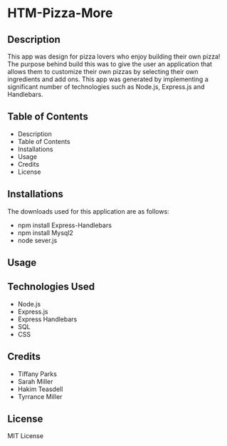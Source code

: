 # HTM-Pizza-More

## Description
This app was design for pizza lovers who enjoy building their own pizza! The purpose behind build this was to give the user an application that allows them to customize their own pizzas by selecting their own ingredients and add ons. This app was generated by implementing a significant number of technologies such as Node.js, Express.js and Handlebars. 

## Table of Contents

* Description
* Table of Contents
* Installations
* Usage
* Credits
* License

## Installations

The downloads used for this application are as follows:
 - npm install Express-Handlebars
- npm install Mysql2
- node sever.js


## Usage



## Technologies Used

- Node.js
- Express.js
- Express Handlebars
- SQL
- CSS



## Credits

- Tiffany Parks
- Sarah Miller
- Hakim Teasdell
- Tyrrance Miller

## License

MIT License